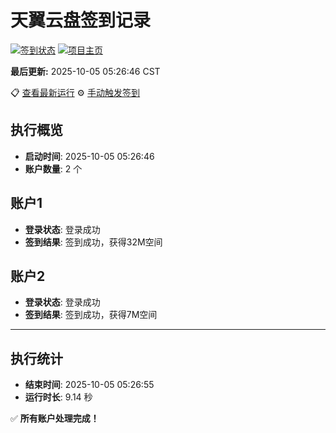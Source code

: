 # 天翼云盘签到记录

[![签到状态](https://github.com/xdrive5/cloud9/actions/workflows/main.yml/badge.svg)](https://github.com/xdrive5/cloud9/actions/workflows/main.yml) [![项目主页](https://img.shields.io/badge/GitHub-项目主页-blue?logo=github)](https://github.com/xdrive5/cloud9)

**最后更新:** 2025-10-05 05:26:46 CST

📋 [查看最新运行](https://github.com/xdrive5/cloud9/actions/runs/18249760641) ⚙️ [手动触发签到](https://github.com/xdrive5/cloud9/actions/workflows/main.yml)

## 执行概览
- **启动时间**: 2025-10-05 05:26:46
- **账户数量**: 2 个

## 账户1
- **登录状态**: 登录成功
- **签到结果**: 签到成功，获得32M空间

## 账户2
- **登录状态**: 登录成功
- **签到结果**: 签到成功，获得7M空间

---
## 执行统计
- **结束时间**: 2025-10-05 05:26:55
- **运行时长**: 9.14 秒

✅ **所有账户处理完成！**
